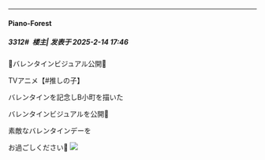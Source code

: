 ﻿
*****

####  Piano-Forest  
##### 3312#         楼主| 发表于 2025-2-14 17:46

🌟バレンタインビジュアル公開🌟

TVアニメ【#推しの子】

バレンタインを記念しB小町を描いた

バレンタインビジュアルを公開🍫

素敵なバレンタインデーを

お過ごしください🌟
<img src="https://p.sda1.dev/22/18df51e386560af608c389ee35f5f955/20250214_174548.jpg" referrerpolicy="no-referrer">


